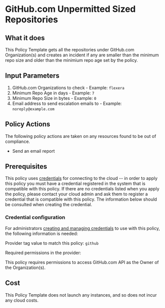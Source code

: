 # GitHub.com Unpermitted Sized Repositories

## What it does

This Policy Template gets all the repositories under GitHub.com Organization(s) and creates an incident if any are smaller than the minimum repo size and older than the minimium repo age set by the policy.

## Input Parameters
1. GitHub.com Organizations to check - Example: `flexera`
2. Minimum Repo Age in days - Example: `7`
3. Minimum Repo Size in bytes - Example: `0`
4. Email address to send escalation emails to - Example: `noreply@example.com`


## Policy Actions

The following policy actions are taken on any resources found to be out of compliance.

- Send an email report

## Prerequisites

This policy uses [credentials](https://docs.rightscale.com/policies/users/guides/credential_management.html)
for connecting to the cloud -- in order to apply this policy you must have a credential registered in the system that is compatible with this policy. If there are no
credentials listed when you apply the policy, please contact your cloud admin and ask them to register a credential that is compatible with this policy. The information below should be consulted when creating the credential.

### Credential configuration

For administrators [creating and managing credentials](https://docs.rightscale.com/policies/users/guides/credential_management.html) to use with this policy, the following information is needed: 

Provider tag value to match this policy: `github`

Required permissions in the provider:

This policy requires permissions to access GitHub.com API as the Owner of the Organization(s).

## Cost

This Policy Template does not launch any instances, and so does not incur any cloud costs.
